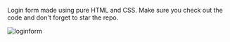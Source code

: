 Login form made using pure HTML and CSS. Make sure you check out the code and don't forget to star the repo.

![loginform](https://user-images.githubusercontent.com/44538497/94358649-2b977880-00c0-11eb-8c10-9bfc5b56eb06.png)

